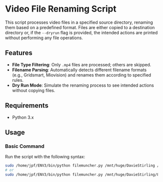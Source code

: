 # Video File Renaming Script

This script processes video files in a specified source directory, renaming them based on a predefined format. Files are either copied to a destination directory or, if the `--dryrun` flag is provided, the intended actions are printed without performing any file operations.

## Features

- **File Type Filtering**: Only `.mp4` files are processed; others are skipped.
- **Filename Parsing**: Automatically detects different filename formats (e.g., Gridsmart, Miovision) and renames them according to specified rules.
- **Dry Run Mode**: Simulate the renaming process to see intended actions without copying files.

## Requirements

- Python 3.x

## Usage

### Basic Command

Run the script with the following syntax:

```bash
sudo /home/jpf/ENV3/bin/python filemuncher.py /mnt/huge/DavieStirling /mnt/hdd/data/video_pipeline/
# or
sudo /home/jpf/ENV3/bin/python filemuncher.py /mnt/huge/DavieStirling/86dfd66a-0a38-4a4b-85ef-1f8fcdd3caa6-Sep_02_2024_18_00_18_15.mp4 /mnt/hdd/data/video_pipeline/
```